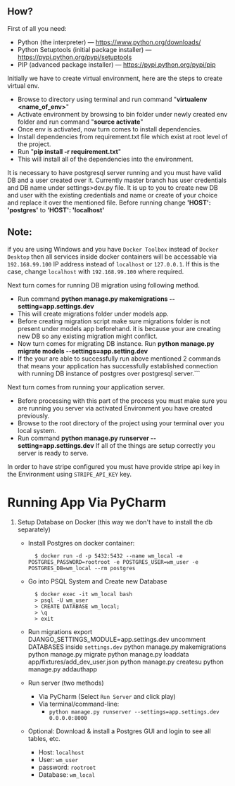 ## How? ##

First of all you need:

* Python (the interpreter) — https://www.python.org/downloads/
* Python Setuptools (initial package installer) — https://pypi.python.org/pypi/setuptools
* PIP (advanced package installer) — https://pypi.python.org/pypi/pip

Initially we have to create virtual environment, here are the steps to create virtual env.

* Browse to directory using terminal and run command "**virtualenv <name_of_env>**"
* Activate environment by browsing to bin folder under newly created env folder and run command "**source activate**"
* Once env is activated, now turn comes to install dependencies.
* Install dependencies from requirement.txt file which exist at root level of the project.
* Run "**pip install -r requirement.txt**"
* This will install all of the dependencies into the environment.

It is necessary to have postgresql server running and you must have valid DB and a user created over it.
Currently master branch has user credentials and DB name under settings>dev.py file.
It is up to you to create new DB and user with the existing credentials and name or create of your choice and replace it over the mentioned file.
Before running change **'HOST': 'postgres'** to **'HOST': 'localhost'**

## Note:
if you are using Windows and you have `Docker Toolbox` instead of `Docker Desktop` then all services inside docker containers will be accessable via `192.168.99.100` IP address instead of `localhost` or `127.0.0.1`. If this is the case, change `localhost` with `192.168.99.100` where required.


Next turn comes for running DB migration using following method.
* Run command **python manage.py makemigrations --setting=app.settings.dev**
* This will create migrations folder under models app.
* Before creating migration script make sure migrations folder is not present under models app beforehand.
it is because your are creating new DB so any existing migration might conflict.
* Now turn comes for migrating DB instance. Run **python manage.py migrate models --settings=app.setting.dev**
* If the your are able to successfully run above mentioned 2 commands that means your application has successfully established
connection with running DB instance of postgres over postgresql server.```

Next turn comes from running your application server.
* Before processing with this part of the process you must make sure you are running you server via
activated Environment you have created previously.
* Browse to the root directory of the project using your terminal over you local system.
* Run command **python manage.py runserver --setting=app.settings.dev**
If all of the things are setup correctly you server is ready to serve.

In order to have stripe configured you must have provide stripe api key in the Environment using `STRIPE_API_KEY` key.

# Running App Via PyCharm
1. Setup Database on Docker (this way we don't have to install the db separately)

    - Install Postgres on docker container: 
    
            $ docker run -d -p 5432:5432 --name wm_local -e POSTGRES_PASSWORD=rootroot -e POSTGRES_USER=wm_user -e POSTGRES_DB=wm_local --rm postgres 
       
    - Go into PSQL System and Create new Database
    
            $ docker exec -it wm_local bash
            > psql -U wm_user
            > CREATE DATABASE wm_local;
            > \q
            > exit
            
    - Run migrations
            export DJANGO_SETTINGS_MODULE=app.settings.dev
            uncomment DATABASES inside `settings.dev`
            python manage.py makemigrations
            python manage.py migrate
            python manage.py loaddata app/fixtures/add_dev_user.json
            python manage.py createsu
            python manage.py addauthapp
            
    - Run server (two methods)
    
        - Via PyCharm (Select `Run Server` and click play)
        - Via terminal/command-line: 
            -   `python manage.py runserver --settings=app.settings.dev  0.0.0.0:8000`
            
    - Optional: Download & install a Postgres GUI and login to see all tables, etc.
        - Host: `localhost`
        - User: `wm_user`
        - password: `rootroot`
        - Database: `wm_local`
   
